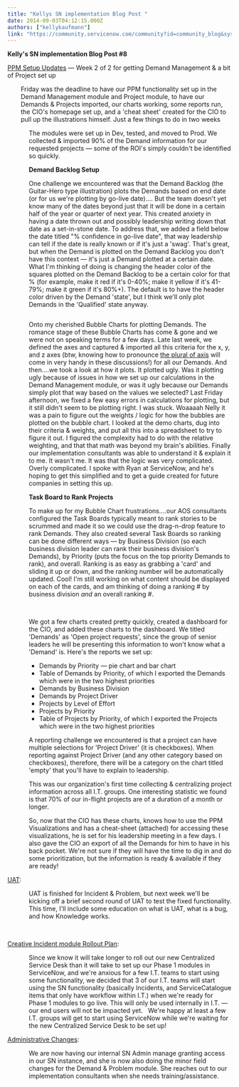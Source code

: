 ```yaml
---
title: "Kellys SN implementation Blog Post "
date: 2014-09-03T04:12:15.000Z
authors: ["kellykaufmann"]
link: "https://community.servicenow.com/community?id=community_blog&sys_id=407d6e29dbd0dbc01dcaf3231f9619db"
---
```

<p><strong>Kelly's SN implementation Blog Post #8</strong></p><p></p><p><span style="text-decoration: underline;">PPM Setup Updates</span> — Week 2 of 2 for getting Demand Management &amp; a bit of Project set up</p><p style="padding-left: 30px;">Friday was the deadline to have our PPM functionality set up in the Demand Management module and Project module, to have our Demands &amp; Projects imported, our charts working, some reports run, the CIO's homepage set up, and a 'cheat sheet' created for the CIO to pull up the illustrations himself. Just a few things to do in two weeks <span __jive_emoticon_name="happy" __jive_macro_name="emoticon" class="jive_macro_emoticon jive_macro jive_emote" src="/6.0.3.0/images/emoticons/happy.png"></span></p><p></p><p style="margin-left: .5in;">The modules were set up in Dev, tested, and moved to Prod. We collected &amp; imported 90% of the Demand information for our requested projects — some of the ROI's simply couldn't be identified so quickly. </p><p></p><p style="margin-left: .5in;"><strong>Demand Backlog Setup</strong></p><p style="margin-left: .5in;">One challenge we encountered was that the Demand Backlog (the Guitar-Hero type illustration) plots the Demands based on end date (or for us we're plotting by go-live date)…. But the team doesn't yet know many of the dates beyond just that it will be done in a certain half of the year or quarter of next year. This created anxiety in having a date thrown out and possibly leadership writing down that date as a set-in-stone date. To address that, we added a field below the date titled "% confidence in go-live date", that way leadership can tell if the date is really known or if it's just a 'swag'. That's great, but when the Demand is plotted on the Demand Backlog you don't have this context — it's just a Demand plotted at a certain date. What I'm thinking of doing is changing the header color of the squares plotted on the Demand Backlog to be a certain color for that % (for example, make it red if it's 0-40%; make it yellow if it's 41-79%; make it green if it's 80%+). The default is to have the header color driven by the Demand 'state', but I think we'll only plot Demands in the 'Qualified' state anyway. </p><p style="padding-left: 60px;"> <img  alt="" class="image-0 jiveImage" src="7f54148adb949fc03eb27a9e0f9619e3.iix" style="max-width: 1200px; max-height: 900px;"/></p><p style="margin-left: .5in;"></p><p style="margin-left: .5in;">Onto my cherished Bubble Charts for plotting Demands. The romance stage of these Bubble Charts has come &amp; gone and we were not on speaking terms for a few days. Late last week, we defined the axes and captured &amp; imported all this criteria for the x, y, and z axes (btw, knowing how to pronounce <a title="ctionary.reference.com/browse/axes" href="http://dictionary.reference.com/browse/axes">the plural of axis</a> will come in very handy in these discussions!) for all our Demands. And then….we took a look at how it plots. It plotted ugly. Was it plotting ugly because of issues in how we set up our calculations in the Demand Management module, or was it ugly because our Demands simply plot that way based on the values we selected? Last Friday afternoon, we fixed a few easy errors in calculations for plotting, but it still didn't seem to be plotting right. I was stuck. Woaaaah Nelly it was a pain to figure out the weights / logic for how the bubbles are plotted on the bubble chart. I looked at the demo charts, dug into their criteria &amp; weights, and put all this into a spreadsheet to try to figure it out. I figured the complexity had to do with the relative weighting, and that that math was beyond my brain's abilities. Finally our implementation consultants was able to understand it &amp; explain it to me. It wasn't me. It was that the logic was very complicated. Overly complicated. I spoke with Ryan at ServiceNow, and he's hoping to get this simplified and to get a guide created for future companies in setting this up. </p><p></p><p style="margin-left: .5in;"><strong>Task Board to Rank Projects</strong></p><p style="margin-left: .5in;">To make up for my Bubble Chart frustrations….our AOS consultants configured the Task Boards typically meant to rank stories to be scrummed and made it so we could use the drag-n-drop feature to rank Demands. They also created several Task Boards so ranking can be done different ways — by Business Division (so each business division leader can rank their business division's Demands), by Priority (puts the focus on the top priority Demands to rank), and overall. Ranking is as easy as grabbing a 'card' and sliding it up or down, and the ranking number will be automatically updated. Cool! I'm still working on what content should be displayed on each of the cards, and am thinking of doing a ranking # by business division <em>and</em> an overall ranking #. </p><p></p><p style="margin-left: 1.0in;">   <img  alt="" class="image-1 jiveImage" src="f5453f71db9c9b048c8ef4621f96192a.iix" style="max-width: 1200px; max-height: 900px;"/></p><p></p><p style="margin-left: .5in;">We got a few charts created pretty quickly, created a dashboard for the CIO, and added these charts to the dashboard. We titled 'Demands' as 'Open project requests', since the group of senior leaders he will be presenting this information to won't know what a 'Demand' is. Here's the reports we set up:</p><ul style="list-style-type: disc;"><ul><ul><li>Demands by Priority — pie chart and bar chart</li><li>Table of Demands by Priority, of which I exported the Demands which were in the two highest priorities</li><li>Demands by Business Division</li><li>Demands by Project Driver</li><li>Projects by Level of Effort</li><li>Projects by Priority</li><li>Table of Projects by Priority, of which I exported the Projects which were in the two highest priorities</li></ul></ul></ul><p></p><p style="margin-left: .5in;">A reporting challenge we encountered is that a project can have multiple selections for 'Project Driver' (it is checkboxes). When reporting against Project Driver (and any other category based on checkboxes), therefore, there will be a category on the chart titled 'empty' that you'll have to explain to leadership.</p><p></p><p style="margin-left: .5in;">This was our organization's first time collecting &amp; centralizing project information across all I.T. groups. One interesting statistic we found is that 70% of our in-flight projects are of a duration of a month or longer. </p><p></p><p style="margin-left: .5in;">So, now that the CIO has these charts, knows how to use the PPM Visualizations and has a cheat-sheet (attached) for accessing these visualizations, he is set for his leadership meeting in a few days. I also gave the CIO an export of all the Demands for him to have in his back pocket. We're not sure if they will have the time to dig in and do some prioritization, but the information is ready &amp; available if they are ready!</p><p></p><p><span style="text-decoration: underline;">UAT</span>: </p><p style="margin-left: .5in;">UAT is finished for Incident &amp; Problem, but next week we'll be kicking off a brief second round of UAT to test the fixed functionality. This time, I'll include some education on what is UAT, what is a bug, and how Knowledge works. </p><p></p><p><span style="text-decoration: underline;"><br/></span></p><p><span style="text-decoration: underline;">Creative Incident module Rollout Plan</span>:</p><p style="margin-left: .5in;">Since we know it will take longer to roll out our new Centralized Service Desk than it will take to set up our Phase 1 modules in ServiceNow, and we're anxious for a few I.T. teams to start using some functionality, we decided that 3 of our I.T. teams will start using the SN functionality (basically Incidents, and ServiceCatalogue items that only have workflow within I.T.) when we're ready for Phase 1 modules to go live. This will only be used internally in I.T. — our end users will not be impacted yet.   We're happy at least a few I.T. groups will get to start using ServiceNow while we're waiting for the new Centralized Service Desk to be set up!</p><p></p><p></p><p><span style="text-decoration: underline;">Administrative Changes</span>:</p><p style="margin-left: .5in;">We are now having our internal SN Admin manage granting access in our SN instance, and she is now also doing the minor field changes for the Demand &amp; Problem module. She reaches out to our implementation consultants when she needs training/assistance.</p>